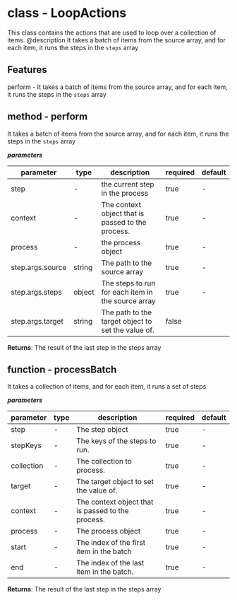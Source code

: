 # class - LoopActionsThis class contains the actions that are used to loop over a collection of items. @description It takes a batch of items from the source array, and for each item, it runs the steps in the `steps` array    ## Features perform - It takes a batch of items from the source array, and for each item, it runs the steps in the `steps` array  ## method - performIt takes a batch of items from the source array, and for each item, it runs the steps in the `steps` array***parameters***|parameter|type|description|required|default||---------|----|-----------|--------|-------||step|-|the current step in the process|true|-||context|-|The context object that is passed to the process.|true|-||process|-|the process object|true|-||step.args.source|string|The path to the source array|true|-||step.args.steps|object|The steps to run for each item in the source array|true|-||step.args.target|string|The path to the target object to set the value of.|false||**Returns**: The result of the last step in the steps array## function - processBatchIt takes a collection of items, and for each item, it runs a set of steps***parameters***|parameter|type|description|required|default||---------|----|-----------|--------|-------||step|-|The step object|true|-||stepKeys|-|The keys of the steps to run.|true|-||collection|-|The collection to process.|true|-||target|-|The target object to set the value of.|true|-||context|-|The context object that is passed to the process.|true|-||process|-|The process object|true|-||start|-|The index of the first item in the batch|true|-||end|-|The index of the last item in the batch.|true|-|**Returns**: The result of the last step in the steps array